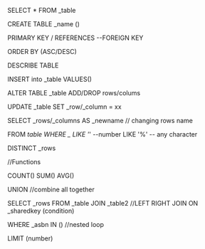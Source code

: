 SELECT * FROM _table

CREATE TABLE _name ()

PRIMARY KEY / REFERENCES --FOREIGN KEY

ORDER BY (ASC/DESC)

DESCRIBE TABLE

INSERT into _table VALUES()

ALTER TABLE _table ADD/DROP rows/colums

UPDATE _table
SET _row/_column = xx

SELECT _rows/_columns AS _newname // changing rows name

FROM _table
WHERE _ LIKE '_' --number
LIKE '%' -- any character

DISTINCT _rows

//Functions

COUNT()
SUM()
AVG()

UNION //combine all together

SELECT _rows
FROM _table
JOIN _table2  //LEFT RIGHT JOIN
ON _sharedkey (condition)

WHERE _asbn IN () //nested loop

LIMIT (number)